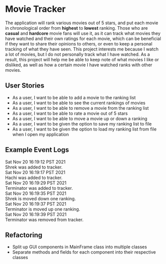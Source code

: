 # Movie Tracker
The application will rank various movies out of 5 stars, and put each movie in chronological order from **highest** to 
**lowest** ranking. Those who are **casual** and **hardcore** movie fans will use it, as it can track what movies they 
have watched and their own ratings for each movie, which can be beneficial if they want to share their opinions to 
others, or even to keep a personal tracking of what they have seen. This project interests me because I watch a lot of 
movies, but I do not personally track what I have watched. As a result, this project will help me be able to keep note 
of what movies I like or disliked, as well as how a certain movie I have watched ranks with other movies.

## User Stories
- As a user, I want to be able to add a movie to the ranking list
- As a user, I want to be able to see the current rankings of movies
- As a user, I want to be able to remove a movie from the ranking list
- As a user, I want to be able to rate a movie out of 5 stars
- As a user, I want to be able to move a movie up or down a ranking
- As a user, I want to be given the option to save my ranking list to file
- As a user, I want to be given the option to load my ranking list from file when I open my application

## Example Event Logs
Sat Nov 20 16:19:12 PST 2021 \
Shrek was added to tracker. \
Sat Nov 20 16:19:17 PST 2021 \
Hachi was added to tracker. \
Sat Nov 20 16:19:29 PST 2021 \
Terminator was added to tracker. \
Sat Nov 20 16:19:35 PST 2021 \
Shrek is moved down one ranking. \
Sat Nov 20 16:19:37 PST 2021 \
Terminator is moved up one ranking. \
Sat Nov 20 16:19:39 PST 2021 \
Terminator was removed from tracker.

## Refactoring
- Split up GUI components in MainFrame class into multiple classes
- Separate methods and fields for each component into their respective classes
